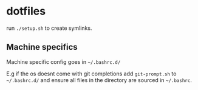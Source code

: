 # dotfiles

run `./setup.sh` to create symlinks.

## Machine specifics

Machine specific config goes in `~/.bashrc.d/`

E.g if the os doesnt come with git completions add `git-prompt.sh` to
`~/.bashrc.d/` and ensure all files in the directory are sourced in `~/.bashrc`.
